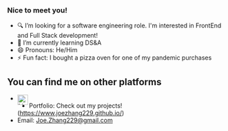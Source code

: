### Nice to meet you!

- 🔍 I’m looking for a software engineering role. I'm interested in FrontEnd and Full Stack development!
- 🌱 I’m currently learning DS&A
- 😄 Pronouns: He/Him
- ⚡ Fun fact: I bought a pizza oven for one of my pandemic purchases

## You can find me on other platforms

- [<img align="left" alt="LinkedIn" width="24px" src="https://cdn.jsdelivr.net/npm/simple-icons@v3/icons/linkedin.svg" />][linkedin]
- Portfolio: Check out my projects!(https://www.joezhang229.github.io/)
- Email: Joe.Zhang229@gmail.com

[linkedin]: https://www.linkedin.com/in/joe-zhang-00229/
[portfolio]: https://www.joezhang229.github.io/
[email]: Joe.zhang229@gmail.com
